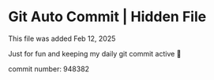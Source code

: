 # Git Auto Commit | Hidden File

This file was added Feb 12, 2025

Just for fun and keeping my daily git commit active 🤪

commit number: 948382
